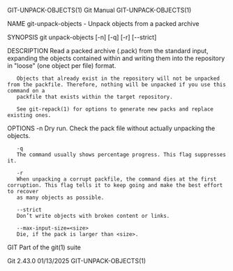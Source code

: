 GIT-UNPACK-OBJECTS(1)							  Git Manual							 GIT-UNPACK-OBJECTS(1)

NAME
       git-unpack-objects - Unpack objects from a packed archive

SYNOPSIS
       git unpack-objects [-n] [-q] [-r] [--strict]

DESCRIPTION
       Read a packed archive (.pack) from the standard input, expanding the objects contained within and writing them into the repository in "loose" (one
       object per file) format.

       Objects that already exist in the repository will not be unpacked from the packfile. Therefore, nothing will be unpacked if you use this command on a
       packfile that exists within the target repository.

       See git-repack(1) for options to generate new packs and replace existing ones.

OPTIONS
       -n
	   Dry run. Check the pack file without actually unpacking the objects.

       -q
	   The command usually shows percentage progress. This flag suppresses it.

       -r
	   When unpacking a corrupt packfile, the command dies at the first corruption. This flag tells it to keep going and make the best effort to recover
	   as many objects as possible.

       --strict
	   Don’t write objects with broken content or links.

       --max-input-size=<size>
	   Die, if the pack is larger than <size>.

GIT
       Part of the git(1) suite

Git 2.43.0								  01/13/2025							 GIT-UNPACK-OBJECTS(1)
